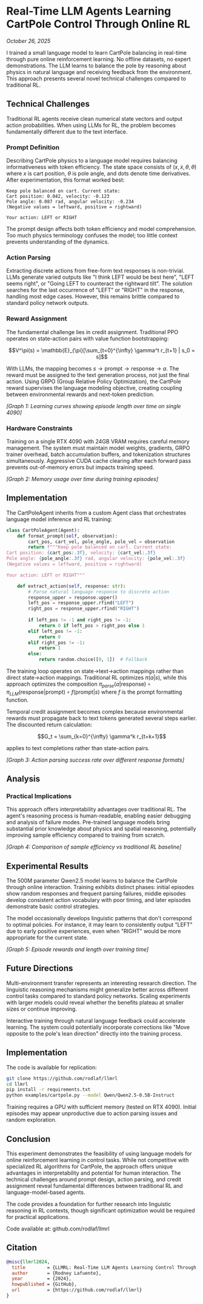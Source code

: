 # Real-Time LLM Agents Learning CartPole Control Through Online RL

*October 26, 2025*

I trained a small language model to learn CartPole balancing in real-time through pure online reinforcement learning. No offline datasets, no expert demonstrations. The LLM learns to balance the pole by reasoning about physics in natural language and receiving feedback from the environment. This approach presents several novel technical challenges compared to traditional RL.

## Technical Challenges

Traditional RL agents receive clean numerical state vectors and output action probabilities. When using LLMs for RL, the problem becomes fundamentally different due to the text interface.

### Prompt Definition

Describing CartPole physics to a language model requires balancing informativeness with token efficiency. The state space consists of $(x, \dot{x}, \theta, \dot{\theta})$ where $x$ is cart position, $\theta$ is pole angle, and dots denote time derivatives. After experimentation, this format worked best:

```
Keep pole balanced on cart. Current state:
Cart position: 0.042, velocity: -0.123
Pole angle: 0.087 rad, angular velocity: -0.234
(Negative values = leftward, positive = rightward)

Your action: LEFT or RIGHT
```

The prompt design affects both token efficiency and model comprehension. Too much physics terminology confuses the model; too little context prevents understanding of the dynamics.

### Action Parsing

Extracting discrete actions from free-form text responses is non-trivial. LLMs generate varied outputs like "I think LEFT would be best here", "LEFT seems right", or "Going LEFT to counteract the rightward tilt". The solution searches for the last occurrence of "LEFT" or "RIGHT" in the response, handling most edge cases. However, this remains brittle compared to standard policy network outputs.

### Reward Assignment

The fundamental challenge lies in credit assignment. Traditional PPO operates on state-action pairs with value function bootstrapping:

$$V^\pi(s) = \mathbb{E}_{\pi}[\sum_{t=0}^{\infty} \gamma^t r_{t+1} | s_0 = s]$$

With LLMs, the mapping becomes $s \rightarrow \text{prompt} \rightarrow \text{response} \rightarrow a$. The reward must be assigned to the text generation process, not just the final action. Using GRPO (Group Relative Policy Optimization), the CartPole reward supervises the language modeling objective, creating coupling between environmental rewards and next-token prediction.

*[Graph 1: Learning curves showing episode length over time on single 4090]*

### Hardware Constraints

Training on a single RTX 4090 with 24GB VRAM requires careful memory management. The system must maintain model weights, gradients, GRPO trainer overhead, batch accumulation buffers, and tokenization structures simultaneously. Aggressive CUDA cache clearing after each forward pass prevents out-of-memory errors but impacts training speed.

*[Graph 2: Memory usage over time during training episodes]*

## Implementation 

The CartPoleAgent inherits from a custom Agent class that orchestrates language model inference and RL training:

```python
class CartPoleAgent(Agent):
    def format_prompt(self, observation):
        cart_pos, cart_vel, pole_angle, pole_vel = observation
        return f"""Keep pole balanced on cart. Current state:
Cart position: {cart_pos:.3f}, velocity: {cart_vel:.3f}
Pole angle: {pole_angle:.3f} rad, angular velocity: {pole_vel:.3f}
(Negative values = leftward, positive = rightward)

Your action: LEFT or RIGHT"""

    def extract_action(self, response: str):
        # Parse natural language response to discrete action
        response_upper = response.upper()
        left_pos = response_upper.rfind("LEFT")
        right_pos = response_upper.rfind("RIGHT")
        
        if left_pos != -1 and right_pos != -1:
            return 0 if left_pos > right_pos else 1
        elif left_pos != -1:
            return 0
        elif right_pos != -1:
            return 1
        else:
            return random.choice([0, 1])  # Fallback
```

The training loop operates on state→text→action mappings rather than direct state→action mappings. Traditional RL optimizes $\pi(a|s)$, while this approach optimizes the composition $\pi_{parse}(a|\text{response}) \circ \pi_{LLM}(\text{response}|\text{prompt}) \circ f(\text{prompt}|s)$ where $f$ is the prompt formatting function.

Temporal credit assignment becomes complex because environmental rewards must propagate back to text tokens generated several steps earlier. The discounted return calculation:

$$G_t = \sum_{k=0}^{\infty} \gamma^k r_{t+k+1}$$

applies to text completions rather than state-action pairs.

*[Graph 3: Action parsing success rate over different response formats]*

## Analysis

### Practical Implications

This approach offers interpretability advantages over traditional RL. The agent's reasoning process is human-readable, enabling easier debugging and analysis of failure modes. Pre-trained language models bring substantial prior knowledge about physics and spatial reasoning, potentially improving sample efficiency compared to training from scratch.

*[Graph 4: Comparison of sample efficiency vs traditional RL baseline]*

## Experimental Results

The 500M parameter Qwen2.5 model learns to balance the CartPole through online interaction. Training exhibits distinct phases: initial episodes show random responses and frequent parsing failures, middle episodes develop consistent action vocabulary with poor timing, and later episodes demonstrate basic control strategies.

The model occasionally develops linguistic patterns that don't correspond to optimal policies. For instance, it may learn to consistently output "LEFT" due to early positive experiences, even when "RIGHT" would be more appropriate for the current state.

*[Graph 5: Episode rewards and length over training time]*

## Future Directions

Multi-environment transfer represents an interesting research direction. The linguistic reasoning mechanisms might generalize better across different control tasks compared to standard policy networks. Scaling experiments with larger models could reveal whether the benefits plateau at smaller sizes or continue improving.

Interactive training through natural language feedback could accelerate learning. The system could potentially incorporate corrections like "Move opposite to the pole's lean direction" directly into the training process.

## Implementation

The code is available for replication:

```bash
git clone https://github.com/rodlaf/llmrl
cd llmrl
pip install -r requirements.txt
python examples/cartpole.py --model Qwen/Qwen2.5-0.5B-Instruct
```

Training requires a GPU with sufficient memory (tested on RTX 4090). Initial episodes may appear unproductive due to action parsing issues and random exploration.

## Conclusion

This experiment demonstrates the feasibility of using language models for online reinforcement learning in control tasks. While not competitive with specialized RL algorithms for CartPole, the approach offers unique advantages in interpretability and potential for human interaction. The technical challenges around prompt design, action parsing, and credit assignment reveal fundamental differences between traditional RL and language-model-based agents.

The code provides a foundation for further research into linguistic reasoning in RL contexts, though significant optimization would be required for practical applications.

Code available at: github.com/rodlaf/llmrl

## Citation

```bibtex
@misc{llmrl2024,
  title        = {LLMRL: Real-Time LLM Agents Learning Control Through Online Reinforcement Learning},
  author       = {Rodney Lafuente},
  year         = {2024},
  howpublished = {GitHub},
  url          = {https://github.com/rodlaf/llmrl}
}
```